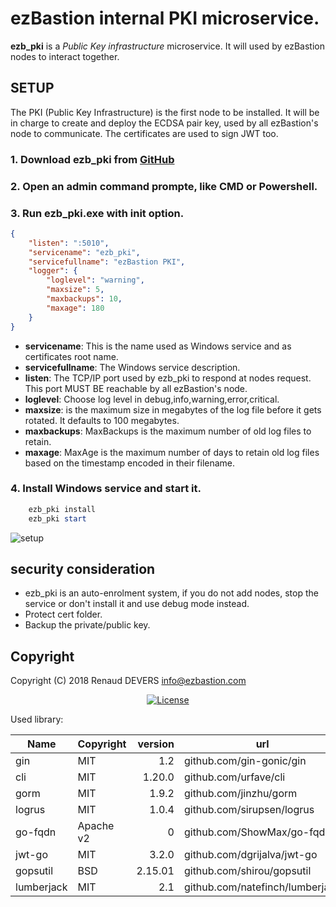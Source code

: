 # ezBastion internal PKI microservice.

**ezb_pki** is a *Public Key infrastructure* microservice. It will used by ezBastion nodes to interact together.


## SETUP

The PKI (Public Key Infrastructure) is the first node to be installed. It will be in charge to create and deploy the ECDSA pair key, used by all ezBastion's node to communicate.
The certificates are used to sign JWT too.


### 1. Download ezb_pki from [GitHub](<https://github.com/ezBastion/ezb_pki/releases/latest>)

### 2. Open an admin command prompte, like CMD or Powershell.

### 3. Run ezb_pki.exe with **init** option.

```json
{
    "listen": ":5010",
    "servicename": "ezb_pki",
    "servicefullname": "ezBastion PKI",
    "logger": {
        "loglevel": "warning",
        "maxsize": 5,
        "maxbackups": 10,
        "maxage": 180
    }
}
```

- **servicename**: This is the name used as Windows service and as certificates root name.
- **servicefullname**: The Windows service description.
- **listen**: The TCP/IP port used by ezb_pki to respond at nodes request. This port MUST BE reachable by all ezBastion's node.
- **loglevel**: Choose log level in debug,info,warning,error,critical.
- **maxsize**: is the maximum size in megabytes of the log file before it gets rotated. It defaults to 100 megabytes.
- **maxbackups**: MaxBackups is the maximum number of old log files to retain.
- **maxage**: MaxAge is the maximum number of days to retain old log files based on the timestamp encoded in their filename.


### 4. Install Windows service and start it.

```powershell
    ezb_pki install
    ezb_pki start
```

![setup](https://github.com/ezBastion/doc/raw/master/image/pki-setup.gif)

## security consideration

- ezb_pki is an auto-enrolment system, if you do not add nodes, stop the service or don't install it and use debug mode instead.
- Protect cert folder.
- Backup the private/public key.


## Copyright

Copyright (C) 2018 Renaud DEVERS info@ezbastion.com
<p align="center">
<a href="LICENSE"><img src="https://img.shields.io/badge/license-AGPL%20v3-blueviolet.svg?style=for-the-badge&logo=gnu" alt="License"></a></p>


Used library:

Name      | Copyright | version | url
----------|-----------|--------:|----------------------------
gin       | MIT       | 1.2     | github.com/gin-gonic/gin
cli       | MIT       | 1.20.0  | github.com/urfave/cli
gorm      | MIT       | 1.9.2   | github.com/jinzhu/gorm
logrus    | MIT       | 1.0.4   | github.com/sirupsen/logrus
go-fqdn   | Apache v2 | 0       | github.com/ShowMax/go-fqdn
jwt-go    | MIT       | 3.2.0   | github.com/dgrijalva/jwt-go
gopsutil  | BSD       | 2.15.01 | github.com/shirou/gopsutil
lumberjack| MIT       | 2.1     | github.com/natefinch/lumberjack
